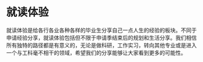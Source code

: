 # 就读体验

就读体验是给各行各业各种各样的毕业生分享自己一点人生的经验的板块。不同于申请经验分享，就读体验包括但不限于申请季结束后的规划和生活分享。我们相信所有独特的路径都是有意义的，无论是做科研，工作实习，转向其他专业或是进入一个与工科毫不相干的领域，希望我们的分享能够让大家看到更多的可能性。 

